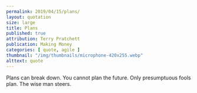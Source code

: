 ```yaml
---
permalink: 2019/04/15/plans/
layout: quotation
size: large
title: Plans
published: true
attribution: Terry Pratchett
publication: Making Money
categories: [ quote, agile ]
thumbnail: "/img/thumbnails/microphone-420x255.webp"
alttext: quote
---
```


Plans can break down. You cannot plan the future. Only 
presumptuous fools plan. The wise man steers.
